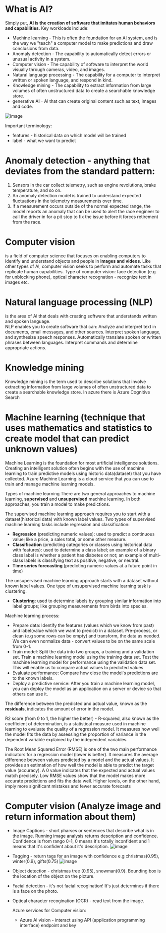 # What is AI?
Simply put, <b>AI is the creation of software that imitates human behaviors and capabilities</b>. 
Key workloads include:

* Machine learning - This is often the foundation for an AI system, and is the way we "teach" a computer model to make predictions and draw conclusions from data.
* Anomaly detection - The capability to automatically detect errors or unusual activity in a system.
* Computer vision - The capability of software to interpret the world visually through cameras, video, and images.
* Natural language processing - The capability for a computer to interpret written or spoken language, and respond in kind.
* Knowledge mining - The capability to extract information from large volumes of often unstructured data to create a searchable knowledge store.
* generative AI - AI that can create original content such as text, images and code.

![image](https://github.com/michuW93/microsoft_azure_fundamentals/assets/16575035/43e1ca69-3779-440d-9849-9fd4c1430ba8)

Important terminology:
* features - historical data on which model will be trained
* label - what we want to predict

# Anomaly detection - anything that deviates from the standard pattern:
1. Sensors in the car collect telemetry, such as engine revolutions, brake temperature, and so on.
2. An anomaly detection model is trained to understand expected fluctuations in the telemetry measurements over time.
3. If a measurement occurs outside of the normal expected range, the model reports an anomaly that can be used to alert the race engineer to call the driver in for a pit stop to fix the issue before it forces retirement from the race.

# Computer vision
is a field of computer science that focuses on enabling computers to identify and understand objects and people in **images and videos**. Like other types of AI, computer vision seeks to perform and automate tasks that replicate human capabilities. Type of computer vision: face detection (e.g for unblocking phone), optical character recognation - recognize text in images etc.

# Natural language processing (NLP)
is the area of AI that deals with creating software that understands written and spoken language. <br>
NLP enables you to create software that can:
Analyze and interpret text in documents, email messages, and other sources.
Interpret spoken language, and synthesize speech responses.
Automatically translate spoken or written phrases between languages.
Interpret commands and determine appropriate actions.

# Knowledge mining
Knowledge mining is the term used to describe solutions that involve extracting information from large volumes of often unstructured data to create a searchable knowledge store. In azure there is Azure Cognitive Search

# Machine learning (technique that uses mathematics and statistics to create model that can predict unknown values)
Machine Learning is the foundation for most artificial intelligence solutions. Creating an intelligent solution often begins with the use of machine learning to train predictive models using historic data(dataset) that you have collected.
Azure Machine Learning is a cloud service that you can use to train and manage machine learning models.


Types of machine learning
There are two general approaches to machine learning, **supervised** and **unsupervised** machine learning. In both approaches, you train a model to make predictions.

The supervised machine learning approach requires you to start with a dataset(historical data) with known label values. Two types of supervised machine learning tasks include regression and classification:
* **Regression** (predicting numeric values): used to predict a continuous value; like a price, a sales total, or some other measure.
* **Classification** (predicting categories or classes using historical data with features): used to determine a class label; an example of a binary class label is whether a patient has diabetes or not; an example of multi-class labels is classifying text as positive, negative, or neutral.
* **Time series forecasting** (predicting numeric values at a future point in time)


The unsupervised machine learning approach starts with a dataset without known label values. One type of unsupervised machine learning task is clustering.
* **Clustering**: used to determine labels by grouping similar information into label groups; like grouping measurements from birds into species.

Machine learning process:
* Prepare data: Identify the features (values which we know from past) and label(value which we want to predict) in a dataset. Pre-process, or clean (e.g some rows can be empty) and transform, the data as needed. We can even normalize data - convert values to be on the same scale from 0-1.
* Train model: Split the data into two groups, a training and a validation set. Train a machine learning model using the training data set. Test the machine learning model for performance using the validation data set. This will enable us to compare actual values to predicted values.
* Evaluate performance: Compare how close the model's predictions are to the known labels.
* Deploy a predictive service: After you train a machine learning model, you can deploy the model as an application on a server or device so that others can use it.

The difference between the predicted and actual value, known as the **residuals**, indicates the amount of error in the model.

R2 score (from 0 to 1, the higher the better) - R-squared, also known as the coefficient of determination, is a statistical measure used in machine learning to evaluate the quality of a regression model. It measures how well the model fits the data by assessing the proportion of variance in the dependent variable explained by the independent variables

The Root Mean Squared Error (RMSE) is one of the two main performance indicators for a regression model (lower is better). It measures the average difference between values predicted by a model and the actual values. It provides an estimation of how well the model is able to predict the target value (accuracy). A 0 value indicates that the expected and actual values match precisely. Low RMSE values show that the model makes more accurate predictions and fits the data well. Higher levels, on the other hand, imply more significant mistakes and fewer accurate forecasts

# Computer vision (Analyze image and return information about them)

* Image Captions - short pharses or sentences that describe what is in the image. Running image analysis returns description and confidence. Confidence is from rango 0-1, 0 means it's totally inconfident and 1 means that it's confident about it's description.
![image](https://github.com/user-attachments/assets/415d69be-bb84-4768-a3d9-d04fc319a6b1)

* Tagging - return tags for an image with confidence e.g christmas(0.95), winter(0.9), gifts(0.75)
  ![image](https://github.com/user-attachments/assets/c27bbb0e-809f-4532-a8f1-870a94dda83a)

* Object detection - christmas tree (0.95), snowman(0.9). Bounding box is the location of the object on the picture.
* Facial detection - it's not facial recogination! It's just determines if there is a face on the photo.
* Optical character recogination (OCR) - read text from the image.

  Azure services for Computer vision:
  * Azure AI vision - interact using API (application programming interface) endpoint and key
  
